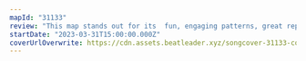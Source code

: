 ```yaml
---
mapId: "31133"
review: "This map stands out for its  fun, engaging patterns, great representation and movement, and accessible full spread that players of all skill levels can enjoy. Adding the teddy bears was a very nice touch!"
startDate: "2023-03-31T15:00:00.000Z"
coverUrlOverwrite: https://cdn.assets.beatleader.xyz/songcover-31133-cover.png
---
```

